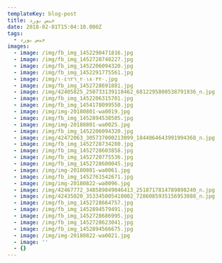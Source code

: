 ```yaml
---
templateKey: blog-post
title: جبس بورد
date: 2018-02-01T15:04:10.000Z
tags:
  - جبس بورد
images:
  - image: /img/fb_img_1452290471816.jpg
  - image: /img/fb_img_1452728748227.jpg
  - image: /img/fb_img_1452206094320.jpg
  - image: /img/fb_img_1452291775561.jpg
  - image: /img/٢٠١٨٠٣٢٠_١٠٤٦٢٦.jpg
  - image: /img/fb_img_1452728691881.jpg
  - image: /img/42405825_250733139118462_6812295800538791936_n.jpg
  - image: /img/fb_img_1452206315701.jpg
  - image: /img/fb_img_1454178099550.jpg
  - image: /img/img-20180801-wa0019.jpg
  - image: /img/fb_img_1452894538505.jpg
  - image: /img/img-20180801-wa0025.jpg
  - image: /img/fb_img_1452206094320.jpg
  - image: /img/42472063_305737000213099_1844064643991994368_n.jpg
  - image: /img/fb_img_1452728734280.jpg
  - image: /img/fb_img_1452728603858.jpg
  - image: /img/fb_img_1452720775536.jpg
  - image: /img/fb_img_1452728600045.jpg
  - image: /img/img-20180801-wa0061.jpg
  - image: /img/fb_img_1452761542671.jpg
  - image: /img/img-20180822-wa0096.jpg
  - image: /img/42467772_348589849046413_2518717814789898240_n.jpg
  - image: /img/42435020_353345005410002_7286085935156953088_n.jpg
  - image: /img/fb_img_1452728664757.jpg
  - image: /img/fb_img_1452894579491.jpg
  - image: /img/fb_img_1452728686995.jpg
  - image: /img/fb_img_1452728623041.jpg
  - image: /img/fb_img_1452894566675.jpg
  - image: /img/img-20180822-wa0021.jpg
  - image: ''
  - {}
---
```


